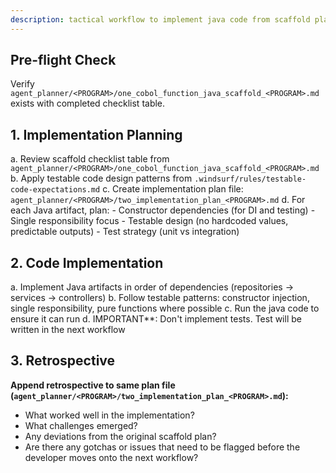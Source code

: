 ```yaml
---
description: tactical workflow to implement java code from scaffold plan with retro
---
```


## Pre-flight Check
Verify `agent_planner/<PROGRAM>/one_cobol_function_java_scaffold_<PROGRAM>.md` exists with completed checklist table.

## 1. Implementation Planning
   a. Review scaffold checklist table from `agent_planner/<PROGRAM>/one_cobol_function_java_scaffold_<PROGRAM>.md`
   b. Apply testable code design patterns from `.windsurf/rules/testable-code-expectations.md`
   c. Create implementation plan file: `agent_planner/<PROGRAM>/two_implementation_plan_<PROGRAM>.md`
   d. For each Java artifact, plan:
      - Constructor dependencies (for DI and testing)
      - Single responsibility focus
      - Testable design (no hardcoded values, predictable outputs)
      - Test strategy (unit vs integration)

## 2. Code Implementation
   a. Implement Java artifacts in order of dependencies (repositories → services → controllers)
   b. Follow testable patterns: constructor injection, single responsibility, pure functions where possible
   c. Run the java code to ensure it can run
   d. IMPORTANT**: Don't implement tests. Test will be written in the next workflow

## 3. Retrospective
   **Append retrospective to same plan file (`agent_planner/<PROGRAM>/two_implementation_plan_<PROGRAM>.md`):**
   - What worked well in the implementation?
   - What challenges emerged?
   - Any deviations from the original scaffold plan?
   - Are there any gotchas or issues that need to be flagged before the developer moves onto the next workflow?
